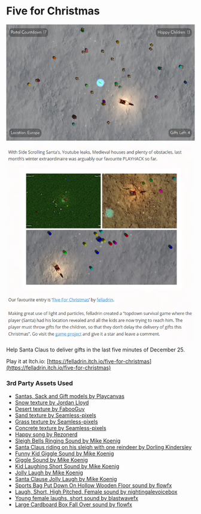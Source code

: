 # Five for Christmas

[![Five for Christmas](five-for-christmas-1.webp)](five-for-christmas-1.webp)

[![Five for Christmas](five-for-christmas-2.webp)](five-for-christmas-2.webp)

Help Santa Claus to deliver gifts in the last five minutes of December 25.

Play it at Itch.io: [https://felladrin.itch.io/five-for-christmas](https://felladrin.itch.io/five-for-christmas)

### 3rd Party Assets Used

* [Santas, Sack and Gift models by Playcanvas](http://playcanvas.com/)
* [Snow texture by Jordan Lloyd](https://www.flickr.com/photos/jordanlloyd/5342725359/)
* [Desert texture by FabooGuy](http://fabooguy.deviantart.com/art/Desert-Ground-Texture-Tileable-2048x2048-467491713)
* [Sand texture by Seamless-pixels](http://seamless-pixels.blogspot.co.uk/2014/07/sand-3-beach-soil-ground-shore-desert.html)
* [Grass texture by Seamless-pixels](http://seamless-pixels.blogspot.co.uk/2014/07/grass-4-seamless-turf-lawn-green-ground.html)
* [Concrete texture by Seamless-pixels](http://seamless-pixels.blogspot.co.uk/2014/07/concrete-dirt-ground-floor-walkway_13.html)
* [Happy song by Rezonerd](https://soundcloud.com/rezoner/happy-2012)
* [Sleigh Bells Ringing Sound by Mike Koenig](http://soundbible.com/1256-Sleigh-Bells-Ringing.html)
* [Santa Claus riding on his sleigh with one reindeer by Dorling Kindersley](http://www.thinkstockphotos.com/image/stock-illustration-santa-claus-riding-on-his-sleigh-with/73016326/)
* [Funny Kid Giggle Sound by Mike Koenig](http://soundbible.com/1114-Funny-Kid-Giggle.html)
* [Giggle Sound by Mike Koenig](http://soundbible.com/791-Giggle.html)
* [Kid Laughing Short Sound by Mike Koenig](http://soundbible.com/1119-Kid-Laughing-Short.html)
* [Jolly Laugh by Mike Koenig](http://soundbible.com/1257-Jolly-Laugh.html)
* [Santa Clause Jolly Laugh by Mike Koenig](http://soundbible.com/1255-Santa-Clause-Jolly-Laugh.html)
* [Sports Bag Put Down On Hollow Wooden Floor sound by flowfx](http://www.freesfx.co.uk)
* [Laugh, Short, High Pitched, Female sound by nightingalevoicebox](http://www.freesfx.co.uk)
* [Young female laughs, short sound by blastwavefx](http://www.freesfx.co.uk)
* [Large Cardboard Box Fall Over sound by flowfx](http://www.freesfx.co.uk)